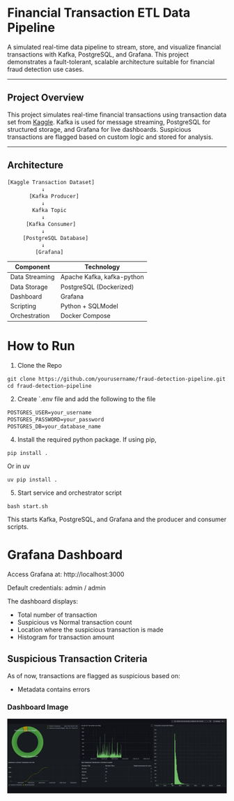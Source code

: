 #  Financial Transaction ETL Data Pipeline 

A simulated real-time data pipeline to stream, store, and visualize financial transactions with Kafka, PostgreSQL, and Grafana. This project demonstrates a fault-tolerant, scalable architecture suitable for financial fraud detection use cases.

---

##  Project Overview

This project simulates real-time financial transactions using transaction data set from [Kaggle](https://www.kaggle.com/datasets/computingvictor/transactions-fraud-datasets). Kafka is used for message streaming, PostgreSQL for structured storage, and Grafana for live dashboards. Suspicious transactions are flagged based on custom logic and stored for analysis.

---

##  Architecture

```plaintext
[Kaggle Transaction Dataset]
           ↓
       [Kafka Producer]
           ↓
        Kafka Topic
           ↓
      [Kafka Consumer]
           ↓
     [PostgreSQL Database]
           ↓
         [Grafana]
```


| Component      | Technology                 |
| -------------- | -------------------------- |
| Data Streaming | Apache Kafka, kafka-python |
| Data Storage   | PostgreSQL (Dockerized)    |
| Dashboard      | Grafana                    |
| Scripting      | Python + SQLModel          |
| Orchestration  | Docker Compose             |


# How to Run
1. Clone the Repo
```
git clone https://github.com/yourusername/fraud-detection-pipeline.git
cd fraud-detection-pipeline
```

2. Create `.env file and add the following to the file
```
POSTGRES_USER=your_username
POSTGRES_PASSWORD=your_password
POSTGRES_DB=your_database_name
```
4. Install the required python package.
If using pip, 
```
pip install .
```
   Or in uv
```
uv pip install .
```
5. Start service and orchestrator script
```
bash start.sh
```
This starts Kafka, PostgreSQL, and Grafana and the producer and consumer scripts.


# Grafana Dashboard
Access Grafana at: http://localhost:3000

Default credentials: admin / admin

The dashboard displays: 
 - Total number of transaction
 - Suspicious vs Normal transaction count
 - Location where the suspicious transaction is made
 - Histogram for transaction amount


## Suspicious Transaction Criteria
As of now, transactions are flagged as suspicious based on:

 - Metadata contains errors

### Dashboard Image
![Screenshot of a dashboard for the financial transaction dataset in Grafana](image.png)
